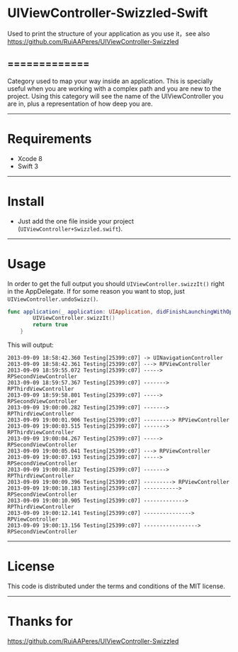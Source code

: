 # UIViewController-Swizzled-Swift
Used to print the structure of your application as you use it，see also https://github.com/RuiAAPeres/UIViewController-Swizzled


=============
-------------

Category used to map your way inside an application. This is specially useful when you are working with a complex path and you are new to the project. Using this category will see the name of the UIViewController you are in, plus a representation of how deep you are.
 

------------
Requirements
============
 
* Xcode 8
* Swift 3

------------------------------------
Install
====================================

*	Just add the one file inside your project (`UIViewController+Swizzled.swift`).

-----
Usage
=====

In order to get the full output you should `UIViewController.swizzIt()` right in the AppDelegate. If for some reason you want to stop, just `UIViewController.undoSwizz()`.
```Swift
func application(_ application: UIApplication, didFinishLaunchingWithOptions launchOptions: [UIApplicationLaunchOptionsKey: Any]?) -> Bool {
        UIViewController.swizzIt()
        return true
    }
```

This will output:

```
2013-09-09 18:58:42.360 Testing[25399:c07] -> UINavigationController
2013-09-09 18:58:42.361 Testing[25399:c07] ---> RPViewController
2013-09-09 18:59:55.072 Testing[25399:c07] -----> RPSecondViewController
2013-09-09 18:59:57.367 Testing[25399:c07] -------> RPThirdViewController
2013-09-09 18:59:58.801 Testing[25399:c07] -----> RPSecondViewController
2013-09-09 19:00:00.282 Testing[25399:c07] -------> RPThirdViewController
2013-09-09 19:00:01.906 Testing[25399:c07] ---------> RPViewController
2013-09-09 19:00:03.515 Testing[25399:c07] -------> RPThirdViewController
2013-09-09 19:00:04.267 Testing[25399:c07] -----> RPSecondViewController
2013-09-09 19:00:05.041 Testing[25399:c07] ---> RPViewController
2013-09-09 19:00:07.193 Testing[25399:c07] -----> RPSecondViewController
2013-09-09 19:00:08.312 Testing[25399:c07] -------> RPThirdViewController
2013-09-09 19:00:09.396 Testing[25399:c07] ---------> RPViewController
2013-09-09 19:00:10.183 Testing[25399:c07] -----------> RPSecondViewController
2013-09-09 19:00:10.905 Testing[25399:c07] -------------> RPThirdViewController
2013-09-09 19:00:12.141 Testing[25399:c07] ---------------> RPViewController
2013-09-09 19:00:13.156 Testing[25399:c07] -----------------> RPSecondViewController
```

-------
License
=======
This code is distributed under the terms and conditions of the MIT license. 

-----
Thanks for
=====
https://github.com/RuiAAPeres/UIViewController-Swizzled
